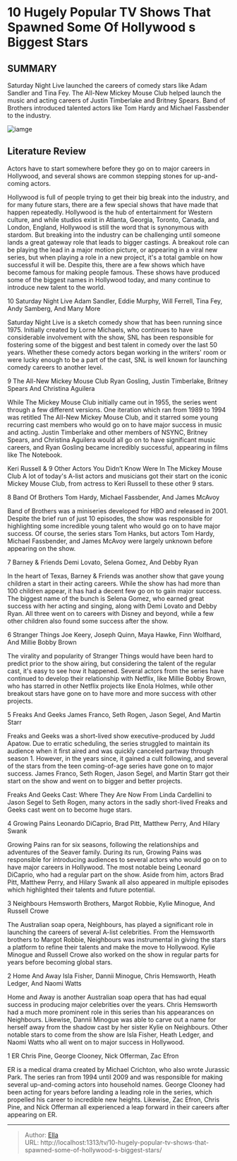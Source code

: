 # 10 Hugely Popular TV Shows That Spawned Some Of Hollywood s Biggest Stars


## SUMMARY 


 Saturday Night Live launched the careers of comedy stars like Adam Sandler and Tina Fey. 
 The All-New Mickey Mouse Club helped launch the music and acting careers of Justin Timberlake and Britney Spears. 
 Band of Brothers introduced talented actors like Tom Hardy and Michael Fassbender to the industry. 

![iamge](https://static1.srcdn.com/wordpress/wp-content/uploads/2023/12/eddie-and-robin-in-stranger-things-with-tina-fey-ryan-gosling-james-mcavoy-and-bill-hader.jpg)

## Literature Review
Actors have to start somewhere before they go on to major careers in Hollywood, and several shows are common stepping stones for up-and-coming actors.




Hollywood is full of people trying to get their big break into the industry, and for many future stars, there are a few special shows that have made that happen repeatedly. Hollywood is the hub of entertainment for Western culture, and while studios exist in Atlanta, Georgia, Toronto, Canada, and London, England, Hollywood is still the word that is synonymous with stardom. But breaking into the industry can be challenging until someone lands a great gateway role that leads to bigger castings.
A breakout role can be playing the lead in a major motion picture, or appearing in a viral new series, but when playing a role in a new project, it&#39;s a total gamble on how successful it will be. Despite this, there are a few shows which have become famous for making people famous. These shows have produced some of the biggest names in Hollywood today, and many continue to introduce new talent to the world.









 








 10  Saturday Night Live 
Adam Sandler, Eddie Murphy, Will Ferrell, Tina Fey, Andy Samberg, And Many More


 







Saturday Night Live is a sketch comedy show that has been running since 1975. Initially created by Lorne Michaels, who continues to have considerable involvement with the show, SNL has been responsible for fostering some of the biggest and best talent in comedy over the last 50 years. Whether these comedy actors began working in the writers&#39; room or were lucky enough to be a part of the cast, SNL is well known for launching comedy careers to another level.





 9  The All-New Mickey Mouse Club 
Ryan Gosling, Justin Timberlake, Britney Spears And Christina Aguilera
        

While The Mickey Mouse Club initially came out in 1955, the series went through a few different versions. One iteration which ran from 1989 to 1994 was retitled The All-New Mickey Mouse Club, and it starred some young recurring cast members who would go on to have major success in music and acting. Justin Timberlake and other members of NSYNC, Britney Spears, and Christina Aguilera would all go on to have significant music careers, and Ryan Gosling became incredibly successful, appearing in films like The Notebook.
            
 
 Keri Russell &amp; 9 Other Actors You Didn’t Know Were In The Mickey Mouse Club 
A lot of today&#39;s A-list actors and musicians got their start on the iconic Mickey Mouse Club, from actress to Keri Russell to these other 9 stars.









 8  Band Of Brothers 
Tom Hardy, Michael Fassbender, And James McAvoy
        

Band of Brothers was a miniseries developed for HBO and released in 2001. Despite the brief run of just 10 episodes, the show was responsible for highlighting some incredible young talent who would go on to have major success. Of course, the series stars Tom Hanks, but actors Tom Hardy, Michael Fassbender, and James McAvoy were largely unknown before appearing on the show.





 7  Barney &amp; Friends 
Demi Lovato, Selena Gomez, And Debby Ryan
        

In the heart of Texas, Barney &amp; Friends was another show that gave young children a start in their acting careers. While the show has had more than 100 children appear, it has had a decent few go on to gain major success. The biggest name of the bunch is Selena Gomez, who earned great success with her acting and singing, along with Demi Lovato and Debby Ryan. All three went on to careers with Disney and beyond, while a few other children also found some success after the show.





 6  Stranger Things 
Joe Keery, Joseph Quinn, Maya Hawke, Finn Wolfhard, And Millie Bobby Brown


 







The virality and popularity of Stranger Things would have been hard to predict prior to the show airing, but considering the talent of the regular cast, it&#39;s easy to see how it happened. Several actors from the series have continued to develop their relationship with Netflix, like Millie Bobby Brown, who has starred in other Netflix projects like Enola Holmes, while other breakout stars have gone on to have more and more success with other projects.





 5  Freaks And Geeks 
James Franco, Seth Rogen, Jason Segel, And Martin Starr
        

Freaks and Geeks was a short-lived show executive-produced by Judd Apatow. Due to erratic scheduling, the series struggled to maintain its audience when it first aired and was quickly canceled partway through season 1. However, in the years since, it gained a cult following, and several of the stars from the teen coming-of-age series have gone on to major success. James Franco, Seth Rogen, Jason Segel, and Martin Starr got their start on the show and went on to bigger and better projects.
            
 
 Freaks And Geeks Cast: Where They Are Now 
From Linda Cardellini to Jason Segel to Seth Rogen, many actors in the sadly short-lived Freaks and Geeks cast went on to become huge stars.









 4  Growing Pains 
Leonardo DiCaprio, Brad Pitt, Matthew Perry, And Hilary Swank
        

Growing Pains ran for six seasons, following the relationships and adventures of the Seaver family. During its run, Growing Pains was responsible for introducing audiences to several actors who would go on to have major careers in Hollywood. The most notable being Leonard DiCaprio, who had a regular part on the show. Aside from him, actors Brad Pitt, Matthew Perry, and Hilary Swank all also appeared in multiple episodes which highlighted their talents and future potential.





 3  Neighbours 
Hemsworth Brothers, Margot Robbie, Kylie Minogue, And Russell Crowe
        

The Australian soap opera, Neighbours, has played a significant role in launching the careers of several A-list celebrities. From the Hemsworth brothers to Margot Robbie, Neighbours was instrumental in giving the stars a platform to refine their talents and make the move to Hollywood. Kylie Minogue and Russell Crowe also worked on the show in regular parts for years before becoming global stars.





 2  Home And Away 
Isla Fisher, Dannii Minogue, Chris Hemsworth, Heath Ledger, And Naomi Watts


 







Home and Away is another Australian soap opera that has had equal success in producing major celebrities over the years. Chris Hemsworth had a much more prominent role in this series than his appearances on Neighbours. Likewise, Dannii Minogue was able to carve out a name for herself away from the shadow cast by her sister Kylie on Neighbours. Other notable stars to come from the show are Isla Fisher, Heath Ledger, and Naomi Watts who all went on to major success in Hollywood.





 1  ER 
Chris Pine, George Clooney, Nick Offerman, Zac Efron
        

ER is a medical drama created by Michael Crichton, who also wrote Jurassic Park. The series ran from 1994 until 2009 and was responsible for making several up-and-coming actors into household names. George Clooney had been acting for years before landing a leading role in the series, which propelled his career to incredible new heights. Likewise, Zac Efron, Chris Pine, and Nick Offerman all experienced a leap forward in their careers after appearing on ER. 

---

> Author: [Ella](https://instagram.hk.cn/)  
> URL: http://localhost:1313/tv/10-hugely-popular-tv-shows-that-spawned-some-of-hollywood-s-biggest-stars/  

